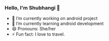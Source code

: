### Hello, I'm Shubhangi 👋

- 🔭 I’m currently working on android project
- 🌱 I’m currently learning android development
- 😄 Pronouns: She/her
- ⚡ Fun fact: I love to travel.
